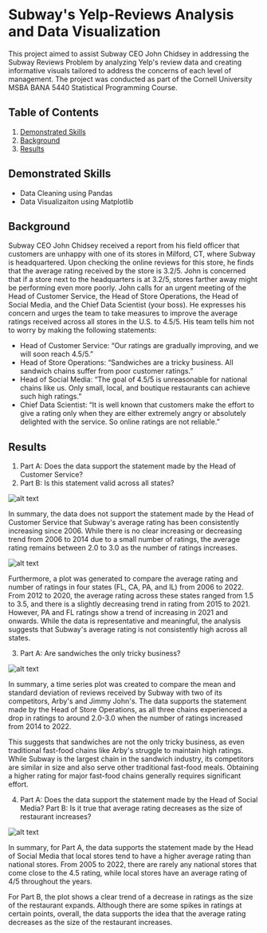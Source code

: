 # Subway's Yelp-Reviews Analysis and Data Visualization

This project aimed to assist Subway CEO John Chidsey in addressing the Subway Reviews Problem by analyzing Yelp's review data and creating informative visuals tailored to address the concerns of each level of management. The project was conducted as part of the Cornell University MSBA BANA 5440 Statistical Programming Course.

## Table of Contents
1. [Demonstrated Skills](#demonstrated-skills)
2. [Background](#Background)
3. [Results](#Results)


## Demonstrated Skills
* Data Cleaning using Pandas
* Data Visualizaiton using Matplotlib


## Background

Subway CEO John Chidsey received a report from his field officer that customers are unhappy with one of its stores in Milford, CT, where Subway is headquartered. Upon checking the online reviews for this store, he finds that the average rating received by the store is 3.2/5. John is concerned that if a store next to the headquarters is at 3.2/5, stores farther away might be performing even more poorly. 
John calls for an urgent meeting of the Head of Customer Service, the Head of Store Operations, the Head of Social Media, and the Chief Data Scientist (your boss). He expresses his concern and urges the team to take measures to improve the average ratings received across all stores in the U.S. to 4.5/5.
His team tells him not to worry by making the following statements: 

* Head of Customer Service: “Our ratings are gradually improving, and we will soon reach 4.5/5.”
* Head of Store Operations: “Sandwiches are a tricky business. All sandwich chains suffer from poor customer ratings.”
* Head of Social Media: “The goal of 4.5/5 is unreasonable for national chains like us. Only small, local, and boutique restaurants can achieve such high ratings.”
*	Chief Data Scientist: “It is well known that customers make the effort to give a rating only when they are either extremely angry or absolutely delighted with the     service. So online ratings are not reliable.”



## Results

1. Part A: Does the data support the statement made by the Head of Customer Service?
2. Part B: Is this statement valid across all states? 


![alt text](https://github.com/dl754/Subways-Yelp-Reviews-Analysis-and-Data-Visualization/blob/main/Visualizaiton/Fig1_Rating_Trends.png)

In summary, the data does not support the statement made by the Head of Customer Service that Subway's average rating has been consistently increasing since 2006. While there is no clear increasing or decreasing trend from 2006 to 2014 due to a small number of ratings, the average rating remains between 2.0 to 3.0 as the number of ratings increases.

![alt text](https://github.com/dl754/Subways-Yelp-Reviews-Analysis-and-Data-Visualization/blob/main/Visualizaiton/Fig2_Nationalwide_Rating_Trends.png)

Furthermore, a plot was generated to compare the average rating and number of ratings in four states (FL, CA, PA, and IL) from 2006 to 2022. From 2012 to 2020, the average rating across these states ranged from 1.5 to 3.5, and there is a slightly decreasing trend in rating from 2015 to 2021. However, PA and FL ratings show a trend of increasing in 2021 and onwards. While the data is representative and meaningful, the analysis suggests that Subway's average rating is not consistently high across all states.

3. Part A: Are sandwiches the only tricky business?

![alt text](https://github.com/dl754/Subways-Yelp-Reviews-Analysis-and-Data-Visualization/blob/main/Visualizaiton/Fig3_Competitor_Ratings.png)

In summary, a time series plot was created to compare the mean and standard deviation of reviews received by Subway with two of its competitors, Arby's and Jimmy John's. The data supports the statement made by the Head of Store Operations, as all three chains experienced a drop in ratings to around 2.0-3.0 when the number of ratings increased from 2014 to 2022.

This suggests that sandwiches are not the only tricky business, as even traditional fast-food chains like Arby's struggle to maintain high ratings. While Subway is the largest chain in the sandwich industry, its competitors are similar in size and also serve other traditional fast-food meals. Obtaining a higher rating for major fast-food chains generally requires significant effort.

4. Part A: Does the data support the statement made by the Head of Social Media? 
   Part B: Is it true that average rating decreases as the size of restaurant increases?
  
  ![alt text](https://github.com/dl754/Subways-Yelp-Reviews-Analysis-and-Data-Visualization/blob/main/Visualizaiton/Fig3_Local_National_Rating_comparison.png)
   
   In summary, for Part A, the data supports the statement made by the Head of Social Media that local stores tend to have a higher average rating than national stores. From 2005 to 2022, there are rarely any national stores that come close to the 4.5 rating, while local stores have an average rating of 4/5 throughout the years.

For Part B, the plot shows a clear trend of a decrease in ratings as the size of the restaurant expands. Although there are some spikes in ratings at certain points, overall, the data supports the idea that the average rating decreases as the size of the restaurant increases.













